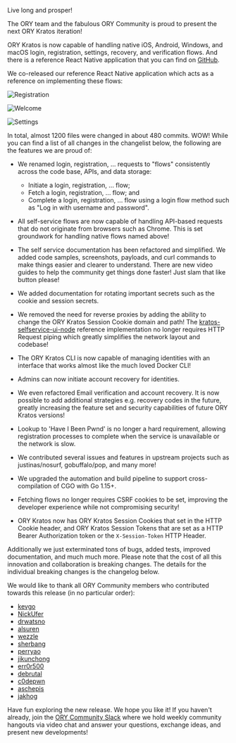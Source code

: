 Live long and prosper!

The ORY team and the fabulous ORY Community is proud to present the next ORY Kratos iteration!

ORY Kratos is now capable of handling native iOS, Android, Windows, and macOS login, registration, settings, recovery, and verification flows. And there is a reference React Native application that you can find on [GitHub](http://github.com/ory/kratos-selfservice-ui-react-native).

We co-released our reference React Native application which acts as a reference on implementing these flows:

![Registration](http://ory.sh/images/newsletter/kratos-0.5.0/registration-screen.png)

![Welcome](http://ory.sh/images/newsletter/kratos-0.5.0/welcome-screen.png)

![Settings](http://ory.sh/images/newsletter/kratos-0.5.0/settings-screen.png)

In total, almost 1200 files were changed in about 480 commits. WOW! While you can find a list of all changes in the changelist below, the following are the features we are proud of:

- We renamed login, registration, ... requests to "flows" consistently across the code base, APIs, and data storage:

  - Initiate a login, registration, ... flow;
  - Fetch a login, registration, ... flow; and
  - Complete a login, registration, ... flow using a login flow method such as "Log in with username and password".

- All self-service flows are now capable of handling API-based requests that do not originate from browsers such as Chrome. This is set groundwork for handling native flows named above!

- The self service documentation has been refactored and simplified. We added code samples, screenshots, payloads, and curl commands to make things easier and clearer to understand. There are new video guides to help the community get things done faster! Just slam that like button please!

- We added documentation for rotating important secrets such as the cookie and session secrets.

- We removed the need for reverse proxies by adding the ability to change the ORY Kratos Session Cookie domain and path! The [kratos-selfservice-ui-node](https://github.com/ory/kratos-selfservice-ui-node) reference implementation no longer requires HTTP Request piping which greatly simplifies the network layout and codebase!

- The ORY Kratos CLI is now capable of managing identities with an interface that works almost like the much loved Docker CLI!

- Admins can now initiate account recovery for identities.

- We even refactored Email verification and account recovery. It is now possible to add additional strategies e.g. recovery codes in the future, greatly increasing the feature set and security capabilities of future ORY Kratos versions!

- Lookup to 'Have I Been Pwnd' is no longer a hard requirement, allowing registration processes to complete when the service is unavailable or the network is slow.

- We contributed several issues and features in upstream projects such as justinas/nosurf, gobuffalo/pop, and many more!

- We upgraded the automation and build pipeline to support cross-compilation of CGO with Go 1.15+.

- Fetching flows no longer requires CSRF cookies to be set, improving the developer experience while not compromising security!

- ORY Kratos now has ORY Kratos Session Cookies that set in the HTTP Cookie header, and ORY Kratos Session Tokens that are set as a HTTP Bearer Authorization token or the `X-Session-Token` HTTP Header.

Additionally we just exterminated tons of bugs, added tests, improved documentation, and much much more. Please note that the cost of all this innovation and collaboration is breaking changes. The details for the individual breaking changes is the changelog below.

We would like to thank all ORY Community members who contributed towards this release (in no particular order):

- [kevgo](https://github.com/kevgo)
- [NickUfer](https://github.com/NickUfer)
- [drwatsno](https://github.com/drwatsno)
- [alsuren](https://github.com/alsuren)
- [wezzle](https://github.com/wezzle)
- [sherbang](https://github.com/sherbang)
- [perryao](https://github.com/perryao)
- [jikunchong](https://github.com/jikunchong)
- [err0r500](https://github.com/err0r500)
- [debrutal](https://github.com/debrutal)
- [c0depwn](https://github.com/c0depwn)
- [aschepis](https://github.com/aschepis)
- [jakhog](https://github.com/jakhog)

Have fun exploring the new release. We hope you like it! If you haven't already, join the [ORY Community Slack](http://slack.ory.sh) where we hold weekly community hangouts via video chat and answer your questions, exchange ideas, and present new developments!
